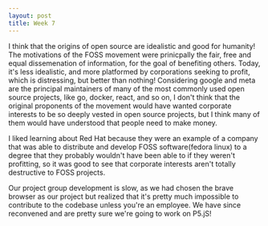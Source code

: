 ```yaml
---
layout: post
title: Week 7
---
```


I think that the origins of open source are idealistic and good for humanity! The motivations of the FOSS movement were prinicpally
the fair, free and equal dissemenation of information, for the goal of benefiting others. Today, it's less idealistic, and more platformed by corporations seeking to profit, which is distressing, but better than nothing! Considering google and meta are the principal maintainers of many of the most commonly used open source projects, like go, docker, react, and so on, I don't think that the original proponents of the movement would have wanted corporate interests to be so deeply vested in open source projects, but I think many of them would have understood that people need to make money.
<!--more-->

I liked learning about Red Hat because they were an example of a company that was able to distribute and develop FOSS software(fedora linux) to a degree that they probably wouldn't have been able to if they weren't profitting, so it was good to see that corporate interests aren't totally destructive to FOSS projects.

Our project group development is slow, as we had chosen the brave browser as our project but realized that it's pretty much impossible to contribute to the codebase unless you're an employee. We have since reconvened and are pretty sure we're going to work on P5.jS!
